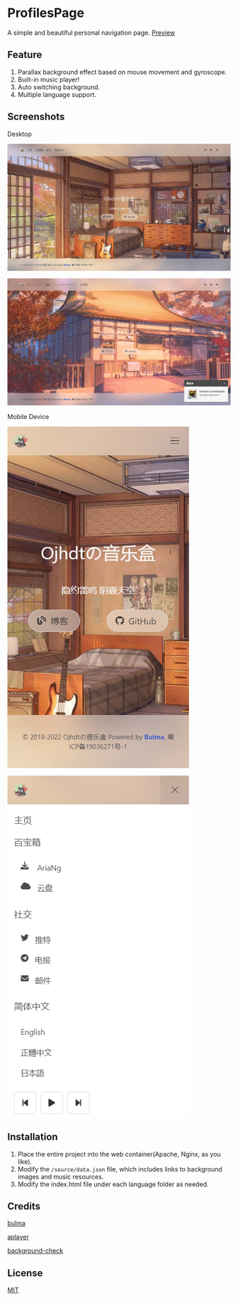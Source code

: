 # ProfilesPage
 A simple and beautiful personal navigation page.
 [Preview](https://ojhdt.com/)

 ## Feature
 1. Parallax background effect based on mouse movement and gyroscope.
 2. Built-in music player!
 3. Auto switching background.
 4. Multiple language support.

 ## Screenshots

 Desktop

 ![D-1](screenshots/D-1.png)

 ![D-2](screenshots/D-2.png)

 Mobile Device

 ![M-1](screenshots/M-1.png)
 
 ![M-2](screenshots/M-2.png)


 ## Installation
 1. Place the entire project into the web container(Apache, Nginx, as you like).
 2. Modify the `/source/data.json` file, which includes links to background images and music resources.
 3. Modify the index.html file under each language folder as needed.

 ## Credits
 [bulma](https://github.com/jgthms/bulma)

 [aplayer](https://github.com/DIYgod/APlayer)

 [background-check](https://github.com/kennethcachia/background-check)

 ## License
[MIT](https://github.com/ojhdt/ProfilesPage/blob/main/LICENSE)